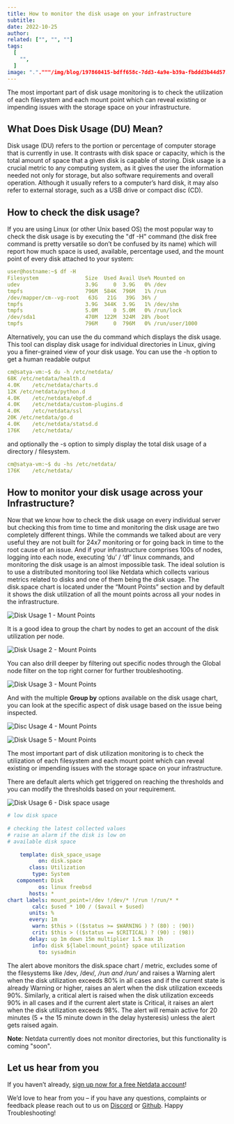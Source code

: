 ```yaml
---
title: How to monitor the disk usage on your infrastructure
subtitle: 
date: 2022-10-25
author: 
related: ["", "", ""]
tags: 
  [
    "",
  ]
image: "."."""/img/blog/197860415-bdff658c-7dd3-4a9e-b39a-fbddd3b44d57.png.png".png".png".png".png"""""
---
```

The most important part of disk usage monitoring is to check the utilization of each filesystem and each mount point which can reveal existing or impending issues with the storage space on your infrastructure.



## What Does Disk Usage (DU) Mean?

Disk usage (DU) refers to the portion or percentage of computer storage that is currently in use. It contrasts with disk space or capacity, 
which is the total amount of space that a given disk is capable of storing. Disk usage is a crucial metric to any computing system, 
as it gives the user the information needed not only for storage, but also software requirements and overall operation. Although it usually
 refers to a computer’s hard disk, it may also refer to external storage, such as a USB drive or compact disc (CD).

## How to check the disk usage?

If you are using Linux (or other Unix based OS) the most popular way to check the disk usage is by executing the "df -H" command 
(the disk free command is pretty versatile so don’t be confused by its name) which will report how much space is used, available, percentage used,
and the mount point of every disk attached to your system:

```yaml
user@hostname:~$ df -H
Filesystem               Size  Used Avail Use% Mounted on
udev                     3.9G     0  3.9G   0% /dev
tmpfs                    796M  584K  796M   1% /run
/dev/mapper/cm--vg-root   63G   21G   39G  36% /
tmpfs                    3.9G  344K  3.9G   1% /dev/shm
tmpfs                    5.0M     0  5.0M   0% /run/lock
/dev/sda1                470M  122M  324M  28% /boot
tmpfs                    796M     0  796M   0% /run/user/1000
```
 
 
Alternatively, you can use the du command which displays the disk usage. This tool can display disk usage for individual directories in Linux, 
giving you a finer-grained view of your disk usage. You can use the -h option to get a human readable output 

```yaml
cm@satya-vm:~$ du -h /etc/netdata/
68K	/etc/netdata/health.d
4.0K	/etc/netdata/charts.d
12K	/etc/netdata/python.d
4.0K	/etc/netdata/ebpf.d
4.0K	/etc/netdata/custom-plugins.d
4.0K	/etc/netdata/ssl
20K	/etc/netdata/go.d
4.0K	/etc/netdata/statsd.d
176K	/etc/netdata/
```
 
and optionally the -s option to simply display the total disk usage of a directory / filesystem.

```yaml
cm@satya-vm:~$ du -hs /etc/netdata/
176K	/etc/netdata/
```
 
## How to monitor your disk usage across your Infrastructure?

Now that we know how to check the disk usage on every individual server but checking this from time to time and monitoring the disk usage are two 
completely different things. While the commands we talked about are very useful they are not built for 24x7 monitoring or for going back in time to 
the root cause of an issue. And if your infrastructure comprises 100s of nodes, logging into each node, executing ‘du’ / ‘df’ linux commands, and 
monitoring the disk usage is an almost impossible task. The ideal solution is to use a distributed monitoring tool like Netdata which collects various 
metrics related to disks and one of them being the disk usage. The disk.space chart is located under the “Mount Points” section and by default it 
shows the disk utilization of all the mount points across all your nodes in the infrastructure.

![Disk Usage 1 - Mount Points](https://user-images.githubusercontent.com/88642300/197859608-f45f0a50-3895-4335-b5e0-8ad38a3bc269.png)

It is a good idea to group the chart by nodes to get an account of the disk utilization per node.

![Disk Usage 2 - Mount Points](https://user-images.githubusercontent.com/88642300/197860368-3b88426c-eca0-4440-bf04-8eb35c84abf9.png)

You can also drill deeper by filtering out specific nodes through the Global node filter on the top right corner for further troubleshooting.

![Disk Usage 3 - Mount Points](https://user-images.githubusercontent.com/88642300/197860415-bdff658c-7dd3-4a9e-b39a-fbddd3b44d57.png)

And with the multiple **Group by** options available on the disk usage chart, you can look at the specific aspect of disk usage based on the issue being 
inspected.

![Disc Usage 4 - Mount Points](https://user-images.githubusercontent.com/88642300/197860488-fe4bccd1-cf5c-4551-a320-b54e3bf40528.png)

![Disk Usage 5 - Mount Points](https://user-images.githubusercontent.com/88642300/197860507-c19ef4eb-54c6-405b-9c7a-d2434bd9c88b.png)

The most important part of disk utilization monitoring is to check the utilization of each filesystem and each mount point which can reveal existing or 
impending issues with the storage space on your infrastructure.

There are default alerts which get triggered on reaching the thresholds and you can modify the thresholds based on your requirement.

![Disk Usage 6 - Disk space usage](https://user-images.githubusercontent.com/88642300/197860766-0baa2c72-23db-4a3a-a1f6-bd79b621820b.png)
 
```yaml
# low disk space
 
# checking the latest collected values
# raise an alarm if the disk is low on
# available disk space
 
    template: disk_space_usage
          on: disk.space
       class: Utilization
        type: System
   component: Disk
          os: linux freebsd
       hosts: *
chart labels: mount_point=!/dev !/dev/* !/run !/run/* *
        calc: $used * 100 / ($avail + $used)
       units: %
       every: 1m
        warn: $this > (($status >= $WARNING ) ? (80) : (90))
        crit: $this > (($status == $CRITICAL) ? (90) : (98))
       delay: up 1m down 15m multiplier 1.5 max 1h
        info: disk ${label:mount_point} space utilization
          to: sysadmin
 ```
 
The alert above monitors the disk.space chart / metric, excludes some of the filesystems like /dev, /dev/*, /run and /run/* and raises a Warning alert 
when the disk utilization exceeds 80% in all cases and if the current state is already Warning or higher, raises an alert when the disk utilization exceeds 90%. Similarly, a critical alert is raised when the disk utilization exceeds 90% in all cases and if the current alert state is Critical, it raises an alert when the disk utilization exceeds 98%. The alert will remain active for 20 minutes (5 + the 15 minute down in the delay hysteresis) unless the alert gets raised again.
 
**Note**: Netdata currently does not monitor directories, but this functionality is coming "soon".
 
## Let us hear from you

If you haven’t already, [sign up now for a free Netdata account](https://app.netdata.cloud/?utm_campaign=technical&utm_source=content&utm_medium=blog&utm_content=disk-usage)!

We’d love to hear from you – if you have any questions, complaints or feedback please reach out to us on [Discord](https://discord.com/invite/mPZ6WZKKG2) or [Github](https://github.com/netdata/netdata/).
Happy Troubleshooting!
